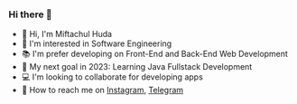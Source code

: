 ### Hi there 👋

- 👋 Hi, I'm Miftachul Huda
- 👀 I'm interested in Software Engineering
- 📚 I'm prefer developing on Front-End and Back-End Web Development
- 🎯 My next goal in 2023: Learning Java Fullstack Development
- 💻 I'm looking to collaborate for developing apps
- 🤝 How to reach me on 
<a href="https://www.instagram.com/miftachulhd/" target="_blank">Instagram</a>,
<a href="https://t.me/mif_OS" target="_blank">Telegram</a>

<!--
**knock5/knock5** is a ✨ _special_ ✨ repository because its `README.md` (this file) appears on your GitHub profile.

